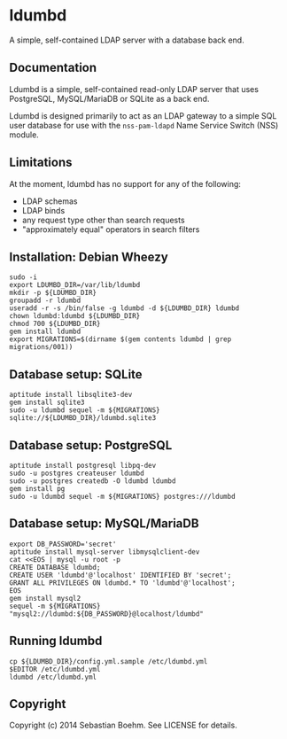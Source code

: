 ldumbd
======

A simple, self-contained LDAP server with a database back end.

Documentation
-------------

Ldumbd is a simple, self-contained read-only LDAP server that uses PostgreSQL, MySQL/MariaDB or SQLite as a back end.

Ldumbd is designed primarily to act as an LDAP gateway to a simple SQL user database for use with the `nss-pam-ldapd` Name Service Switch (NSS) module.

Limitations
-----------

At the moment, ldumbd has no support for any of the following:

 - LDAP schemas
 - LDAP binds
 - any request type other than search requests
 - "approximately equal" operators in search filters

Installation: Debian Wheezy
---------------------------

    sudo -i
    export LDUMBD_DIR=/var/lib/ldumbd
    mkdir -p ${LDUMBD_DIR}
    groupadd -r ldumbd
    useradd -r -s /bin/false -g ldumbd -d ${LDUMBD_DIR} ldumbd
    chown ldumbd:ldumbd ${LDUMBD_DIR}
    chmod 700 ${LDUMBD_DIR}
    gem install ldumbd
    export MIGRATIONS=$(dirname $(gem contents ldumbd | grep migrations/001))

Database setup: SQLite
----------------------

    aptitude install libsqlite3-dev
    gem install sqlite3
    sudo -u ldumbd sequel -m ${MIGRATIONS} sqlite://${LDUMBD_DIR}/ldumbd.sqlite3

Database setup: PostgreSQL
--------------------------

    aptitude install postgresql libpq-dev
    sudo -u postgres createuser ldumbd
    sudo -u postgres createdb -O ldumbd ldumbd
    gem install pg
    sudo -u ldumbd sequel -m ${MIGRATIONS} postgres:///ldumbd

Database setup: MySQL/MariaDB
-----------------------------

    export DB_PASSWORD='secret'
    aptitude install mysql-server libmysqlclient-dev
    cat <<EOS | mysql -u root -p
    CREATE DATABASE ldumbd;
    CREATE USER 'ldumbd'@'localhost' IDENTIFIED BY 'secret';
    GRANT ALL PRIVILEGES ON ldumbd.* TO 'ldumbd'@'localhost';
    EOS
    gem install mysql2
    sequel -m ${MIGRATIONS} "mysql2://ldumbd:${DB_PASSWORD}@localhost/ldumbd"

Running ldumbd
--------------

    cp ${LDUMBD_DIR}/config.yml.sample /etc/ldumbd.yml
    $EDITOR /etc/ldumbd.yml
    ldumbd /etc/ldumbd.yml

Copyright
---------

Copyright (c) 2014 Sebastian Boehm. See LICENSE for details.
